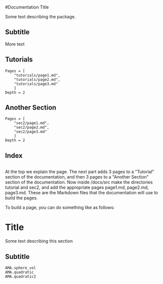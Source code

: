 #Documentation Title
 
Some text describing the package.
 
## Subtitle
 
More text
 
## Tutorials
 
```@contents
Pages = [
    "tutorials/page1.md",
    "tutorials/page2.md",
    "tutorials/page3.md"
    ]
Depth = 2
```
 
## Another Section
```@contents
Pages = [
    "sec2/page1.md",
    "sec2/page2.md",
    "sec2/page3.md"
    ]
Depth = 2
```
 
## Index
 
```@index
```

At the top we explain the page. The next part adds 3 pages to a "Tutorial" section of the documentation, and then 3 pages to a "Another Section" section of the documentation. Now inside /docs/src make the directories tutorial and sec2, and add the appropriate pages page1.md, page2.md, page3.md. These are the Markdown files that the documentation will use to build the pages.

To build a page, you can do something like as follows:

# Title
 
Some text describing this section
 
## Subtitle
 
```@docs
AMA.sphere_vol
AMA.quadratic
AMA.quadratic2
```
